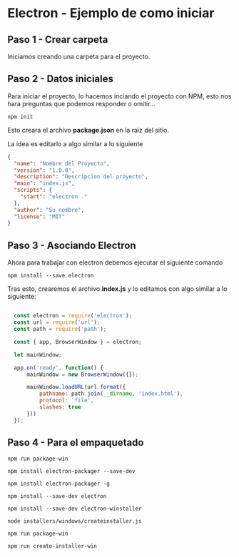 # Electron - Ejemplo de como iniciar


## Paso 1 - Crear carpeta
Iniciamos creando una carpeta para el proyecto.


## Paso 2 - Datos iniciales
Para iniciar el proyecto, lo hacemos inciando el proyecto con NPM, esto nos hara preguntas que podemos responder o omitir...

```shell
npm init
```

Esto creara el archivo **package.json** en la raiz del sitio.

La idea es editarlo a algo similar a lo siguiente

```json
{
  "name": "Nombre del Proyecto",
  "version": "1.0.0",
  "description": "Descripcion del proyecto",
  "main": "index.js",
  "scripts": {
    "start": "electron ."
  },
  "author": "Su nombre",
  "license": "MIT"
}
```

## Paso 3 - Asociando Electron
Ahora para trabajar con electron debemos ejecutar el siguiente comando

```shell
npm install --save electron
```

Tras esto, crearemos el archivo **index.js** y lo editamos con algo similar a lo siguiente:

```javascript

  const electron = require('electron');
  const url = require('url');
  const path = require('path');

  const { app, BrowserWindow } = electron;

  let mainWindow;

  app.on('ready', function() {
      mainWindow = new BrowserWindow({});

      mainWindow.loadURL(url.format({
          pathname: path.join(__dirname, 'index.html'),
          protocol: 'file',
          slashes: true
      }))
  });

```

## Paso 4 - Para el empaquetado

```shell
npm run package-win

npm install electron-packager --save-dev

npm install electron-packager -g

npm install --save-dev electron

npm install --save-dev electron-winstaller

node installers/windows/createinstaller.js

npm run package-win

npm run create-installer-win

```